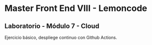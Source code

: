 # Master Front End VIII - Lemoncode

## Laboratorio - Módulo 7 - Cloud

Ejercicio básico, despliege continuo con Github Actions.

